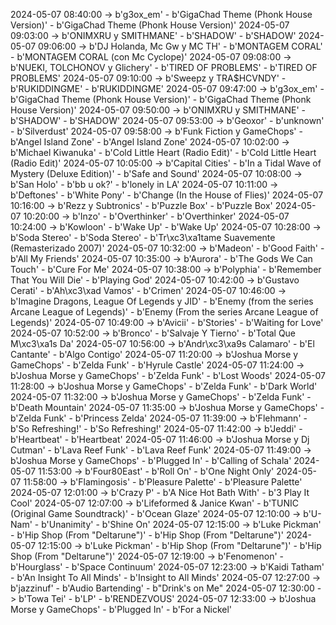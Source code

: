 2024-05-07 08:40:00 -> b'g3ox_em' - b'GigaChad Theme (Phonk House Version)' - b'GigaChad Theme (Phonk House Version)'
2024-05-07 09:03:00 -> b'ONIMXRU y SMITHMANE' - b'SHADOW' - b'SHADOW'
2024-05-07 09:06:00 -> b'DJ Holanda, Mc Gw y MC TH' - b'MONTAGEM CORAL' - b'MONTAGEM CORAL (con Mc Cyclope)'
2024-05-07 09:08:00 -> b'NUEKI, TOLCHONOV y Glichery' - b'TIRED OF PROBLEMS' - b'TIRED OF PROBLEMS'
2024-05-07 09:10:00 -> b'Sweepz y TRA$HCVNDY' - b'RUKIDDINGME' - b'RUKIDDINGME'
2024-05-07 09:47:00 -> b'g3ox_em' - b'GigaChad Theme (Phonk House Version)' - b'GigaChad Theme (Phonk House Version)'
2024-05-07 09:50:00 -> b'ONIMXRU y SMITHMANE' - b'SHADOW' - b'SHADOW'
2024-05-07 09:53:00 -> b'Geoxor' - b'unknown' - b'Silverdust'
2024-05-07 09:58:00 -> b'Funk Fiction y GameChops' - b'Angel Island Zone' - b'Angel Island Zone'
2024-05-07 10:02:00 -> b'Michael Kiwanuka' - b'Cold Little Heart (Radio Edit)' - b'Cold Little Heart (Radio Edit)'
2024-05-07 10:05:00 -> b'Capital Cities' - b'In a Tidal Wave of Mystery (Deluxe Edition)' - b'Safe and Sound'
2024-05-07 10:08:00 -> b'San Holo' - b'bb u ok?' - b'lonely in LA'
2024-05-07 10:11:00 -> b'Deftones' - b'White Pony' - b'Change (In the House of Flies)'
2024-05-07 10:16:00 -> b'Rezz y Subtronics' - b'Puzzle Box' - b'Puzzle Box'
2024-05-07 10:20:00 -> b'Inzo' - b'Overthinker' - b'Overthinker'
2024-05-07 10:24:00 -> b'Kowloon' - b'Wake Up' - b'Wake Up'
2024-05-07 10:28:00 -> b'Soda Stereo' - b'Soda Stereo' - b'Tr\xc3\xa1tame Suavemente (Remasterizado 2007)'
2024-05-07 10:32:00 -> b'Madeon' - b'Good Faith' - b'All My Friends'
2024-05-07 10:35:00 -> b'Aurora' - b'The Gods We Can Touch' - b'Cure For Me'
2024-05-07 10:38:00 -> b'Polyphia' - b'Remember That You Will Die' - b'Playing God'
2024-05-07 10:42:00 -> b'Gustavo Cerati' - b'Ah\xc3\xad Vamos' - b'Crimen'
2024-05-07 10:46:00 -> b'Imagine Dragons, League Of Legends y JID' - b'Enemy (from the series Arcane League of Legends)' - b'Enemy (From the series Arcane League of Legends)'
2024-05-07 10:49:00 -> b'Avicii' - b'Stories' - b'Waiting for Love'
2024-05-07 10:52:00 -> b'Bronco' - b'Salvaje Y Tierno' - b'Total Que M\xc3\xa1s Da'
2024-05-07 10:56:00 -> b'Andr\xc3\xa9s Calamaro' - b'El Cantante' - b'Algo Contigo'
2024-05-07 11:20:00 -> b'Joshua Morse y GameChops' - b'Zelda Funk' - b'Hyrule Castle'
2024-05-07 11:24:00 -> b'Joshua Morse y GameChops' - b'Zelda Funk' - b'Lost Woods'
2024-05-07 11:28:00 -> b'Joshua Morse y GameChops' - b'Zelda Funk' - b'Dark World'
2024-05-07 11:32:00 -> b'Joshua Morse y GameChops' - b'Zelda Funk' - b'Death Mountain'
2024-05-07 11:35:00 -> b'Joshua Morse y GameChops' - b'Zelda Funk' - b'Princess Zelda'
2024-05-07 11:39:00 -> b'Flehmann' - b'So Refreshing!' - b'So Refreshing!'
2024-05-07 11:42:00 -> b'Jeddi' - b'Heartbeat' - b'Heartbeat'
2024-05-07 11:46:00 -> b'Joshua Morse y Dj Cutman' - b'Lava Reef Funk' - b'Lava Reef Funk'
2024-05-07 11:49:00 -> b'Joshua Morse y GameChops' - b'Plugged In' - b'Calling of Schala'
2024-05-07 11:53:00 -> b'Four80East' - b'Roll On' - b'One Night Only'
2024-05-07 11:58:00 -> b'Flamingosis' - b'Pleasure Palette' - b'Pleasure Palette'
2024-05-07 12:01:00 -> b'Crazy P' - b'A Nice Hot Bath With' - b'3 Play It Cool'
2024-05-07 12:07:00 -> b'Lifeformed & Janice Kwan' - b'TUNIC (Original Game Soundtrack)' - b'Ocean Glaze'
2024-05-07 12:10:00 -> b'U-Nam' - b'Unanimity' - b'Shine On'
2024-05-07 12:15:00 -> b'Luke Pickman' - b'Hip Shop (From "Deltarune")' - b'Hip Shop (From "Deltarune")'
2024-05-07 12:15:00 -> b'Luke Pickman' - b'Hip Shop (From "Deltarune")' - b'Hip Shop (From "Deltarune")'
2024-05-07 12:19:00 -> b'Fenomenon' - b'Hourglass' - b'Space Continuum'
2024-05-07 12:23:00 -> b'Kaidi Tatham' - b'An Insight To All Minds' - b'Insight to All Minds'
2024-05-07 12:27:00 -> b'jazzinuf' - b'Audio Bartending' - b"Drink's on Me"
2024-05-07 12:30:00 -> b'Towa Tei' - b'LP' - b'RENDEZVOUS'
2024-05-07 12:33:00 -> b'Joshua Morse y GameChops' - b'Plugged In' - b'For a Nickel'
